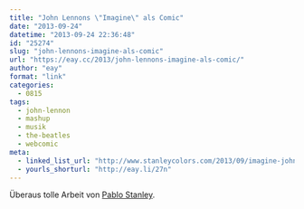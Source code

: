 ```yaml
---
title: "John Lennons \"Imagine\" als Comic"
date: "2013-09-24"
datetime: "2013-09-24 22:36:48"
id: "25274"
slug: "john-lennons-imagine-als-comic"
url: "https://eay.cc/2013/john-lennons-imagine-als-comic/"
author: "eay"
format: "link"
categories:
  - 0815
tags:
  - john-lennon
  - mashup
  - musik
  - the-beatles
  - webcomic
meta:
  - linked_list_url: "http://www.stanleycolors.com/2013/09/imagine-john-lennon/"
  - yourls_shorturl: "http://eay.li/27n"
---
```


Überaus tolle Arbeit von [Pablo Stanley](http://www.stanleycolors.com/).
